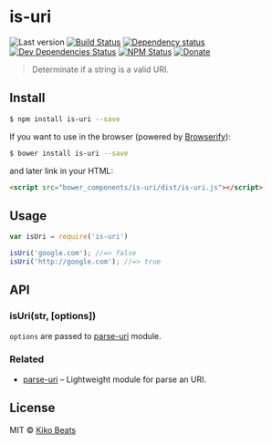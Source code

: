 # is-uri

![Last version](https://img.shields.io/github/tag/Kikobeats/is-uri.svg?style=flat-square)
[![Build Status](http://img.shields.io/travis/Kikobeats/is-uri/master.svg?style=flat-square)](https://travis-ci.org/Kikobeats/is-uri)
[![Dependency status](http://img.shields.io/david/Kikobeats/is-uri.svg?style=flat-square)](https://david-dm.org/Kikobeats/is-uri)
[![Dev Dependencies Status](http://img.shields.io/david/dev/Kikobeats/is-uri.svg?style=flat-square)](https://david-dm.org/Kikobeats/is-uri#info=devDependencies)
[![NPM Status](http://img.shields.io/npm/dm/is-uri.svg?style=flat-square)](https://www.npmjs.org/package/is-uri)
[![Donate](https://img.shields.io/badge/donate-paypal-blue.svg?style=flat-square)](https://paypal.me/Kikobeats)

> Determinate if a string is a valid URI.

## Install

```bash
$ npm install is-uri --save
```

If you want to use in the browser (powered by [Browserify](http://browserify.org/)):

```bash
$ bower install is-uri --save
```

and later link in your HTML:

```html
<script src="bower_components/is-uri/dist/is-uri.js"></script>
```

## Usage

```js
var isUri = require('is-uri')

isUri('google.com'); //=> false
isUri('http://google.com'); //=> true
```

## API

### isUri(str, [options])

`options` are passed to [parse-uri](https://github.com/Kikobeats/parse-uri#parse-uri) module.

### Related

* [parse-uri](https://github.com/Kikobeats/parse-uri#parse-uri) – Lightweight module for parse an URI.

## License

MIT © [Kiko Beats](http://kikobeats.com)
